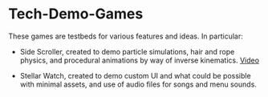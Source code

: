 # Tech-Demo-Games
These games are testbeds for various features and ideas. In particular:
- Side Scroller, created to demo particle simulations, hair and rope physics, and procedural animations by way of inverse kinematics.
[Video](https://youtu.be/vvD79In-BT0)

- Stellar Watch, created to demo custom UI and what could be possible with minimal assets, and use of audio files for songs and menu sounds.
